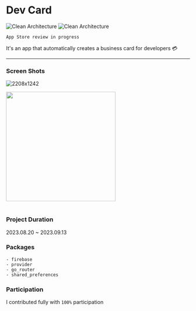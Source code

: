 # Dev Card

![Clean Architecture](https://img.shields.io/badge/Architecture-Clean-orange.svg?style=flat-square)
![Clean Architecture](https://img.shields.io/badge/StateManagement-Provider-blue.svg?style=flat-square)


`App Store review in progress`

It's an app that automatically creates a business card for developers 💳


***

### Screen Shots
![2208x1242](https://github.com/Jungin1020/Git_Hub_Card/assets/97022661/d5ca2234-96c9-438f-9577-ccf518ae6b95)

<img src="https://github.com/Jungin1020/Git_Hub_Card/assets/97022661/8d648431-61d8-45fa-91cb-c86119758f7f" width="300"/></br></br>

### Project Duration

2023.08.20 ~ 2023.09.13

### Packages

    - firebase
    - provider
    - go_router
    - shared_preferences

### Participation

I contributed fully with `100%` participation

</br></br>

